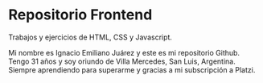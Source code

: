 # Repositorio Frontend
Trabajos y ejercicios de HTML, CSS y Javascript.

Mi nombre es Ignacio Emiliano Juárez y este es mi repositorio Github.
Tengo 31 años y soy oriundo de Villa Mercedes, San Luis, Argentina.
Siempre aprendiendo para superarme y gracias a mi subscripción a Platzi.
